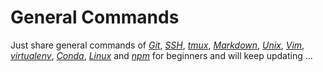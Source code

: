 # General Commands

Just share general commands of [*Git*](Git.md), [*SSH*](SSH.md), [*tmux*](tmux.md), [*Markdown*](Markdown.md), [*Unix*](Unix.md), [*Vim*](Vim.md), [*virtualenv*](Virtualenv.md), [*Conda*](Conda.md), [*Linux*](Linux.md) and [*npm*](npm.md) for beginners and will keep updating ...
